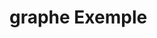 # graphe Exemple

<html>
  <head>
    <!-- Charger l'API Google Charts -->
    <script type="text/javascript" src="https://www.gstatic.com/charts/loader.js"></script>
    <script type="text/javascript">
      google.charts.load('current', {'packages':['corechart']});
      google.charts.setOnLoadCallback(drawChart);

      
      function drawChart() {
        var data = google.visualization.arrayToDataTable([
          ['Age', 'Weight'],
          [ 8,      12],
          [ 4,      5.5],
          [ 11,     14],
          [ 4,      5],
          [ 3,      3.5],
          [ 6.5,    7]
        ]);

        var options = {
          title: 'Age vs. Weight comparison',
          hAxis: {title: 'Age', minValue: 0, maxValue: 15},
          vAxis: {title: 'Weight', minValue: 0, maxValue: 15},
          legend: 'none'
        };

        var chart = new google.visualization.ScatterChart(document.getElementById('chart_div'));

        chart.draw(data, options);
      }
    </script>
  </head>
  <body>
    <div id="chart_div" style="width: 900px; height: 500px;"></div>
  </body>
</html>